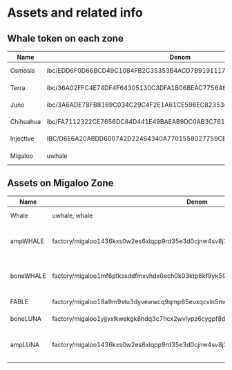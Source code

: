 # Assets and related info

## Whale token on each zone

| Name      | Denom                                                                | Logo                                                                                                                                                                                                          |
| --------- | -------------------------------------------------------------------- | ------------------------------------------------------------------------------------------------------------------------------------------------------------------------------------------------------------- |
| Osmosis   | ibc/EDD6F0D66BCD49C1084FB2C35353B4ACD7B9191117CE63671B61320548F7C89D | [![WHALE logo](https://raw.githubusercontent.com/cosmos/chain-registry/master/migaloo/images/white-whale.png)](https://raw.githubusercontent.com/cosmos/chain-registry/master/migaloo/images/white-whale.png) |
| Terra     | ibc/36A02FFC4E74DF4F64305130C3DFA1B06BEAC775648927AA44467C76A77AB8DB | [![WHALE logo](https://raw.githubusercontent.com/cosmos/chain-registry/master/migaloo/images/white-whale.png)](https://raw.githubusercontent.com/cosmos/chain-registry/master/migaloo/images/white-whale.png) |
| Juno      | ibc/3A6ADE78FB8169C034C29C4F2E1A61CE596EC8235366F22381D981A98F1F5A5C | [![WHALE logo](https://raw.githubusercontent.com/cosmos/chain-registry/master/migaloo/images/white-whale.png)](https://raw.githubusercontent.com/cosmos/chain-registry/master/migaloo/images/white-whale.png) |
| Chihuahua | ibc/FA7112322CE7656DC84D441E49BAEAB9DC0AB3C7618A178A212CDE8B3F17C70B | [![WHALE logo](https://raw.githubusercontent.com/cosmos/chain-registry/master/migaloo/images/white-whale.png)](https://raw.githubusercontent.com/cosmos/chain-registry/master/migaloo/images/white-whale.png) |
| Injective | IBC/D6E6A20ABDD600742D22464340A7701558027759CE14D12590F8EA869CCCF445 | [![WHALE logo](https://raw.githubusercontent.com/cosmos/chain-registry/master/migaloo/images/white-whale.png)](https://raw.githubusercontent.com/cosmos/chain-registry/master/migaloo/images/white-whale.png) |
| Migaloo   | uwhale                                                               | [![WHALE logo](https://raw.githubusercontent.com/cosmos/chain-registry/master/migaloo/images/white-whale.png)](https://raw.githubusercontent.com/cosmos/chain-registry/master/migaloo/images/white-whale.png) |

## Assets on Migaloo Zone

| Name      | Denom                                                                                | Logo                                                                                                                                                                                                                                              |
| --------- | ------------------------------------------------------------------------------------ | ------------------------------------------------------------------------------------------------------------------------------------------------------------------------------------------------------------------------------------------------- |
| Whale     | uwhale, whale                                                                        | [![WHALE logo](https://raw.githubusercontent.com/cosmos/chain-registry/master/migaloo/images/white-whale.png)](https://raw.githubusercontent.com/cosmos/chain-registry/master/migaloo/images/white-whale.png)                                     |
| ampWHALE  | factory/migaloo1436kxs0w2es6xlqpp9rd35e3d0cjnw4sv8j3a7483sgks29jqwgshqdky4/ampWHALE  | [![ampWHALE logo](https://raw.githubusercontent.com/cosmos/chain-registry/master/migaloo/images/ampWhale.svg)](https://raw.githubusercontent.com/cosmos/chain-registry/master/migaloo/images/ampWhale.svg)                                        |
| boneWHALE | factory/migaloo1mf6ptkssddfmxvhdx0ech0k03ktp6kf9yk59renau2gvht3nq2gqdhts4u/boneWhale | [![boneWHALE logo](https://raw.githubusercontent.com/cosmos/chain-registry/master/migaloo/images/bWHALE.png)](https://raw.githubusercontent.com/cosmos/chain-registry/master/migaloo/images/bWHALE.png)                                           |
| FABLE     | factory/migaloo18a9m9stu3dyvewwcq9qmp85euxqcvln5mefync/fable                         | [![FABLE logo](https://raw.githubusercontent.com/cosmos/chain-registry/master/migaloo/images/fable.svg)](https://raw.githubusercontent.com/cosmos/chain-registry/master/migaloo/images/fable.svg)                                                 |
| boneLUNA  | factory/migaloo1yjjvxlkwekgk8hdq3c7hcx2wvlypz6cygpf8du9/boneLUNA                     | [![boneLUNA logo](https://raw.githubusercontent.com/cosmos/chain-registry/master/terra2/images/boneluna.png)](https://raw.githubusercontent.com/cosmos/chain-registry/master/terra2/images/boneluna.png)                                          |
| ampLUNA   | factory/migaloo1436kxs0w2es6xlqpp9rd35e3d0cjnw4sv8j3a7483sgks29jqwgshqdky4/ampWHALE  | [![ampLUNA logo](https://raw.githubusercontent.com/White-Whale-Defi-Platform/white-whale-frontend/main/public/logos/ampLuna.png)](https://raw.githubusercontent.com/White-Whale-Defi-Platform/white-whale-frontend/main/public/logos/ampLuna.png) |
